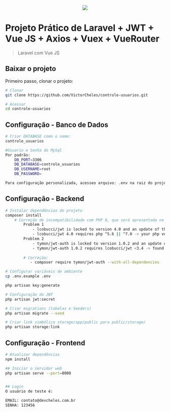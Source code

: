 <p align="center"><img src="https://laravel.com/assets/img/components/logo-laravel.svg"></p>

# Projeto Prático de Laravel + JWT + Vue JS + Axios + Vuex + VueRouter

>Laravel com Vue JS

## Baixar o projeto
Primeiro passo, clonar o projeto:
``` bash
# Clonar
git clone https://github.com/VictorCheles/controle-usuarios.git

# Acessar
cd controle-usuarios
```

## Configuração - Banco de Dados

``` bash
# Criar DATABASE como o nome: 
controle_usuarios

#Usuario e Senha do MySql
Por padrão:
    DB_PORT=3306
    DB_DATABASE=controle_usuarios
    DB_USERNAME=root
    DB_PASSWORD=

Para configuração personalizada, acesseo arquivo: .env na raiz do projeto
```

## Configuração - Backend

``` bash
# Instalar dependências do projeto
composer install
    # Correção de incompatibilidade com PHP 8, que será apresentada no terminal da seguinte forma:
        Problem 1
            - lcobucci/jwt is locked to version 4.0 and an update of this package was not requested.
            - lcobucci/jwt 4.0 requires php ^5.6 || ^7.0 -> your php version (8.X.X) does not satisfy that requirement.
        Problem 2
            - tymon/jwt-auth is locked to version 1.0.2 and an update of this package was not requested.
            - tymon/jwt-auth 1.0.2 requires lcobucci/jwt <3.4 -> found lcobucci/jwt[4.0] but it does not match the constraint.
        
        # Correção:
           - composer require tymon/jwt-auth --with-all-dependencies

# Configurar variáveis de ambiente
cp .env.example .env

php artisan key:generate

# Configuração do JWT
php artisan jwt:secret

# Criar migrations (tabelas e Seeders)
php artisan migrate --seed

# Criar link simbólico storage/app/public para public/storage/
php artisan storage:link
```

## Configuração - Frontend
``` bash
# Atualizar dependências
npm install

## Iniciar o servidor web
php artisan serve --port=8000


## Login
O usuário de teste é:

EMAIL: contato@devcheles.com.br
SENHA: 123456
```